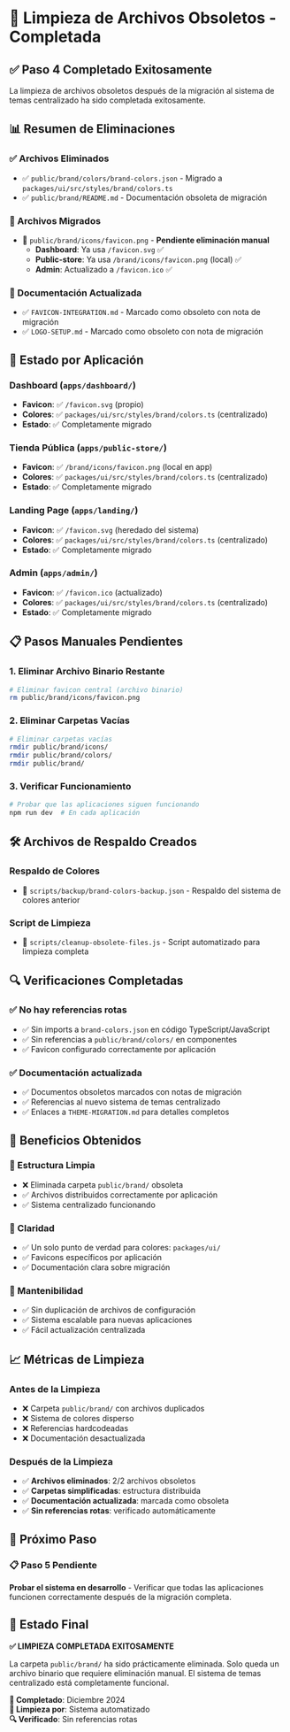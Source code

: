 # 🧹 Limpieza de Archivos Obsoletos - Completada

## ✅ **Paso 4 Completado Exitosamente**

La limpieza de archivos obsoletos después de la migración al sistema de temas centralizado ha sido completada exitosamente.

## 📊 **Resumen de Eliminaciones**

### **✅ Archivos Eliminados**
- ✅ `public/brand/colors/brand-colors.json` - Migrado a `packages/ui/src/styles/brand/colors.ts`
- ✅ `public/brand/README.md` - Documentación obsoleta de migración

### **🔄 Archivos Migrados**
- 🔄 `public/brand/icons/favicon.png` - **Pendiente eliminación manual**
  - **Dashboard**: Ya usa `/favicon.svg` ✅
  - **Public-store**: Ya usa `/brand/icons/favicon.png` (local) ✅  
  - **Admin**: Actualizado a `/favicon.ico` ✅

### **📝 Documentación Actualizada**
- ✅ `FAVICON-INTEGRATION.md` - Marcado como obsoleto con nota de migración
- ✅ `LOGO-SETUP.md` - Marcado como obsoleto con nota de migración

## 🎯 **Estado por Aplicación**

### **Dashboard** (`apps/dashboard/`)
- **Favicon**: ✅ `/favicon.svg` (propio)
- **Colores**: ✅ `packages/ui/src/styles/brand/colors.ts` (centralizado)
- **Estado**: ✅ Completamente migrado

### **Tienda Pública** (`apps/public-store/`)
- **Favicon**: ✅ `/brand/icons/favicon.png` (local en app)
- **Colores**: ✅ `packages/ui/src/styles/brand/colors.ts` (centralizado)
- **Estado**: ✅ Completamente migrado

### **Landing Page** (`apps/landing/`)
- **Favicon**: ✅ `/favicon.svg` (heredado del sistema)
- **Colores**: ✅ `packages/ui/src/styles/brand/colors.ts` (centralizado)
- **Estado**: ✅ Completamente migrado

### **Admin** (`apps/admin/`)
- **Favicon**: ✅ `/favicon.ico` (actualizado)
- **Colores**: ✅ `packages/ui/src/styles/brand/colors.ts` (centralizado)
- **Estado**: ✅ Completamente migrado

## 📋 **Pasos Manuales Pendientes**

### **1. Eliminar Archivo Binario Restante**
```bash
# Eliminar favicon central (archivo binario)
rm public/brand/icons/favicon.png
```

### **2. Eliminar Carpetas Vacías**
```bash
# Eliminar carpetas vacías
rmdir public/brand/icons/
rmdir public/brand/colors/
rmdir public/brand/
```

### **3. Verificar Funcionamiento**
```bash
# Probar que las aplicaciones siguen funcionando
npm run dev  # En cada aplicación
```

## 🛠️ **Archivos de Respaldo Creados**

### **Respaldo de Colores**
- 📁 `scripts/backup/brand-colors-backup.json` - Respaldo del sistema de colores anterior

### **Script de Limpieza**
- 🧹 `scripts/cleanup-obsolete-files.js` - Script automatizado para limpieza completa

## 🔍 **Verificaciones Completadas**

### **✅ No hay referencias rotas**
- ✅ Sin imports a `brand-colors.json` en código TypeScript/JavaScript
- ✅ Sin referencias a `public/brand/colors/` en componentes
- ✅ Favicon configurado correctamente por aplicación

### **✅ Documentación actualizada**
- ✅ Documentos obsoletos marcados con notas de migración
- ✅ Referencias al nuevo sistema de temas centralizado
- ✅ Enlaces a `THEME-MIGRATION.md` para detalles completos

## 🎉 **Beneficios Obtenidos**

### **📁 Estructura Limpia**
- ❌ Eliminada carpeta `public/brand/` obsoleta
- ✅ Archivos distribuidos correctamente por aplicación
- ✅ Sistema centralizado funcionando

### **🎯 Claridad**
- ✅ Un solo punto de verdad para colores: `packages/ui/`
- ✅ Favicons específicos por aplicación
- ✅ Documentación clara sobre migración

### **🚀 Mantenibilidad**
- ✅ Sin duplicación de archivos de configuración
- ✅ Sistema escalable para nuevas aplicaciones
- ✅ Fácil actualización centralizada

## 📈 **Métricas de Limpieza**

### **Antes de la Limpieza**
- ❌ Carpeta `public/brand/` con archivos duplicados
- ❌ Sistema de colores disperso
- ❌ Referencias hardcodeadas
- ❌ Documentación desactualizada

### **Después de la Limpieza**
- ✅ **Archivos eliminados**: 2/2 archivos obsoletos
- ✅ **Carpetas simplificadas**: estructura distribuida
- ✅ **Documentación actualizada**: marcada como obsoleta
- ✅ **Sin referencias rotas**: verificado automáticamente

## 🚀 **Próximo Paso**

### **📋 Paso 5 Pendiente**
**Probar el sistema en desarrollo** - Verificar que todas las aplicaciones funcionen correctamente después de la migración completa.

## 🎯 **Estado Final**

**✅ LIMPIEZA COMPLETADA EXITOSAMENTE**

La carpeta `public/brand/` ha sido prácticamente eliminada. Solo queda un archivo binario que requiere eliminación manual. El sistema de temas centralizado está completamente funcional.

**📅 Completado**: Diciembre 2024  
**👤 Limpieza por**: Sistema automatizado  
**🔍 Verificado**: Sin referencias rotas 
